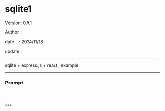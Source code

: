 ﻿# sqlite1

 Version: 0.9.1

 Author  :
 
 date    : 2024/11/18

 update :

***

sqlite + express.js + react , example


***
### Prompt

```



***

